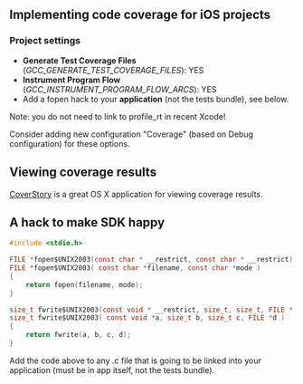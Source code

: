 ## Implementing code coverage for iOS projects

### Project settings

 * **Generate Test Coverage Files** (*GCC_GENERATE_TEST_COVERAGE_FILES*): YES
 * **Instrument Program Flow** (*GCC_INSTRUMENT_PROGRAM_FLOW_ARCS*): YES
 * Add a fopen hack to your **application** (not the tests bundle), see below.

Note: you do not need to link to profile_rt in recent Xcode!

Consider adding new configuration "Coverage" (based on Debug configuration) for these options.

## Viewing coverage results

[CoverStory](http://code.google.com/p/coverstory/) is a great OS X application for viewing coverage results.

## A hack to make SDK happy

```c
#include <stdio.h>

FILE *fopen$UNIX2003(const char * __restrict, const char * __restrict);
FILE *fopen$UNIX2003( const char *filename, const char *mode )
{
    return fopen(filename, mode);
}

size_t fwrite$UNIX2003(const void * __restrict, size_t, size_t, FILE * __restrict);
size_t fwrite$UNIX2003( const void *a, size_t b, size_t c, FILE *d )
{
    return fwrite(a, b, c, d);
}
```

Add the code above to any .c file that is going to be linked into your application (must be in app itself, not the tests bundle).